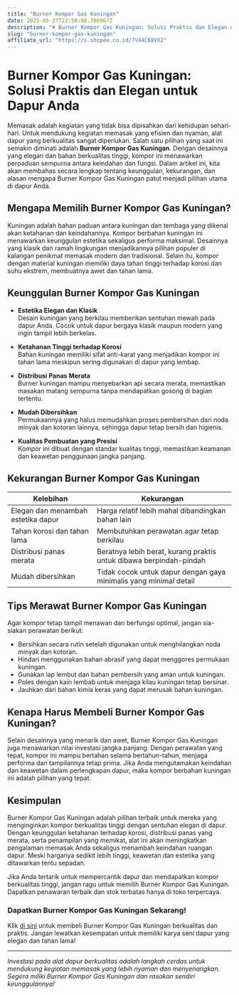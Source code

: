 ```yaml
---
title: "Burner Kompor Gas Kuningan"
date: 2025-05-27T22:50:08.706967Z
description: "# Burner Kompor Gas Kuningan: Solusi Praktis dan Elegan untuk Dapur Anda..."
slug: "burner-kompor-gas-kuningan"
affiliate_url: "https://s.shopee.co.id/7V44C68VX2"
---
```

# Burner Kompor Gas Kuningan: Solusi Praktis dan Elegan untuk Dapur Anda

Memasak adalah kegiatan yang tidak bisa dipisahkan dari kehidupan sehari-hari. Untuk mendukung kegiatan memasak yang efisien dan nyaman, alat dapur yang berkualitas sangat diperlukan. Salah satu pilihan yang saat ini semakin diminati adalah **Burner Kompor Gas Kuningan**. Dengan desainnya yang elegan dan bahan berkualitas tinggi, kompor ini menawarkan perpaduan sempurna antara keindahan dan fungsi. Dalam artikel ini, kita akan membahas secara lengkap tentang keunggulan, kekurangan, dan alasan mengapa Burner Kompor Gas Kuningan patut menjadi pilihan utama di dapur Anda.

## Mengapa Memilih Burner Kompor Gas Kuningan?

Kuningan adalah bahan paduan antara kuningan dan tembaga yang dikenal akan ketahanan dan keindahannya. Kompor berbahan kuningan ini menawarkan keunggulan estetika sekaligus performa maksimal. Desainnya yang klasik dan ramah lingkungan menjadikannya pilihan populer di kalangan penikmat memasak modern dan tradisional. Selain itu, kompor dengan material kuningan memiliki daya tahan tinggi terhadap korosi dan suhu ekstrem, membuatnya awet dan tahan lama.

## Keunggulan Burner Kompor Gas Kuningan

- **Estetika Elegan dan Klasik**  
  Desain kuningan yang berkilau memberikan sentuhan mewah pada dapur Anda. Cocok untuk dapur bergaya klasik maupun modern yang ingin tampil lebih berkelas.

- **Ketahanan Tinggi terhadap Korosi**  
  Bahan kuningan memiliki sifat anti-karat yang menjadikan kompor ini tahan lama meskipun sering digunakan di dapur yang lembap.

- **Distribusi Panas Merata**  
  Burner kuningan mampu menyebarkan api secara merata, memastikan masakan matang sempurna tanpa mendapatkan gosong di bagian tertentu.

- **Mudah Dibersihkan**  
  Permukaannya yang halus memudahkan proses pembersihan dari noda minyak dan kotoran lainnya, sehingga dapur tetap bersih dan higienis.

- **Kualitas Pembuatan yang Presisi**  
  Kompor ini dibuat dengan standar kualitas tinggi, memastikan keamanan dan keawetan penggunaan jangka panjang.

## Kekurangan Burner Kompor Gas Kuningan

| **Kelebihan** | **Kekurangan** |
|----------------|----------------|
| Elegan dan menambah estetika dapur | Harga relatif lebih mahal dibandingkan bahan lain |
| Tahan korosi dan tahan lama | Membutuhkan perawatan agar tetap berkilau |
| Distribusi panas merata | Beratnya lebih berat, kurang praktis untuk dibawa berpindah-pindah |
| Mudah dibersihkan | Tidak cocok untuk dapur dengan gaya minimalis yang minimal detail |

## Tips Merawat Burner Kompor Gas Kuningan

Agar kompor tetap tampil menawan dan berfungsi optimal, jangan sia-siakan perawatan berikut:

- Bersihkan secara rutin setelah digunakan untuk menghilangkan noda minyak dan kotoran.
- Hindari menggunakan bahan abrasif yang dapat menggores permukaan kuningan.
- Gunakan lap lembut dan bahan pembersih yang aman untuk kuningan.
- Poles dengan kain lembab untuk menjaga kilau kuningan tetap bersinar.
- Jauhkan dari bahan kimia keras yang dapat merusak bahan kuningan.

## Kenapa Harus Membeli Burner Kompor Gas Kuningan?

Selain desainnya yang menarik dan awet, Burner Kompor Gas Kuningan juga menawarkan nilai investasi jangka panjang. Dengan perawatan yang tepat, kompor ini mampu bertahan selama bertahun-tahun, menjaga performa dan tampilannya tetap prima. Jika Anda mengutamakan keindahan dan keawetan dalam perlengkapan dapur, maka kompor berbahan kuningan ini adalah pilihan yang tepat.

## Kesimpulan

Burner Kompor Gas Kuningan adalah pilihan terbaik untuk mereka yang menginginkan kompor berkualitas tinggi dengan sentuhan elegan di dapur. Dengan keunggulan ketahanan terhadap korosi, distribusi panas yang merata, serta penampilan yang memikat, alat ini akan meningkatkan pengalaman memasak Anda sekaligus menambah keindahan ruangan dapur. Meski harganya sedikit lebih tinggi, keawetan dan estetika yang ditawarkan tentu sepadan.

Jika Anda tertarik untuk mempercantik dapur dan mendapatkan kompor berkualitas tinggi, jangan ragu untuk memilih Burner Kompor Gas Kuningan. Dapatkan penawaran terbaik dan stok terbatas hanya di toko terpercaya.

### Dapatkan Burner Kompor Gas Kuningan Sekarang!

Klik [di sini](https://s.shopee.co.id/7V44C68VX2) untuk membeli Burner Kompor Gas Kuningan berkualitas dan praktis. Jangan lewatkan kesempatan untuk memiliki karya seni dapur yang elegan dan tahan lama!

---

*Investasi pada alat dapur berkualitas adalah langkah cerdas untuk mendukung kegiatan memasak yang lebih nyaman dan menyenangkan. Segera miliki Burner Kompor Gas Kuningan dan rasakan sendiri keunggulannya!*